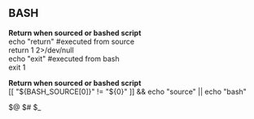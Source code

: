 BASH
----
**Return when sourced or bashed script**  
echo "return" #executed from source  
return 1 2>/dev/null  
echo "exit" #executed from bash  
exit 1  

**Return when sourced or bashed script**  
[[ "${BASH_SOURCE[0]}" != "${0}" ]] && echo "source" || echo "bash"  

$@
$#
$_
